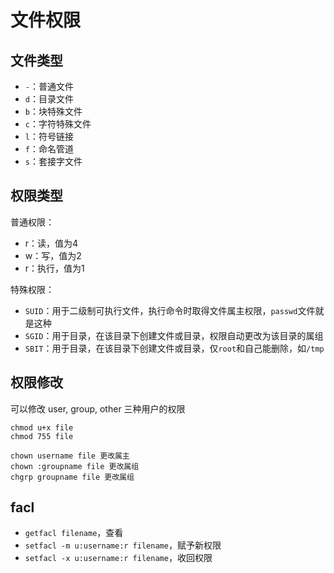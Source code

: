 # 文件权限

## 文件类型

- `-`：普通文件
- `d`：目录文件
- `b`：块特殊文件
- `c`：字符特殊文件
- `l`：符号链接
- `f`：命名管道
- `s`：套接字文件


## 权限类型
普通权限：
- r：读，值为4
- w：写，值为2
- r：执行，值为1

特殊权限：
- `SUID`：用于二级制可执行文件，执行命令时取得文件属主权限，`passwd`文件就是这种
- `SGID`：用于目录，在该目录下创建文件或目录，权限自动更改为该目录的属组
- `SBIT`：用于目录，在该目录下创建文件或目录，仅`root`和自己能删除，如`/tmp`


## 权限修改
可以修改 user, group, other 三种用户的权限
```shell
chmod u+x file
chmod 755 file

chown username file 更改属主
chown :groupname file 更改属组
chgrp groupname file 更改属组
```

## facl
- `getfacl filename`，查看
- `setfacl -m u:username:r filename`，赋予新权限
- `setfacl -x u:username:r filename`，收回权限